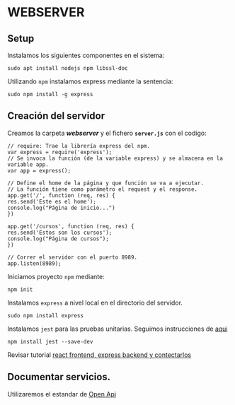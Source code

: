 # WEBSERVER

## Setup
Instalamos los siguientes componentes en el sistema:

    sudo apt install nodejs npm libssl-doc


Utilizando `npm` instalamos express mediante la sentencia:

    sudo npm install -g express

## Creación del servidor

Creamos la carpeta _**webserver**_ y el fichero **`server.js`** con el codigo:

    // require: Trae la librería express del npm.
    var express = require('express');
    // Se invoca la función (de la variable express) y se almacena en la variable app.
    var app = express();
    
    // Define el home de la página y que función se va a ejecutar.
    // La función tiene como parámetro el request y el response.
    app.get('/', function (req, res) {
    res.send('Este es el home');
    console.log("Página de inicio...")
    })

    app.get('/cursos', function (req, res) {
    res.send('Estos son los cursos');
    console.log("Página de cursos");
    })

    // Correr el servidor con el puerto 8989.
    app.listen(8989);

Iniciamos proyecto `npm` mediante: 

    npm init

Instalamos `express` a nivel local en el directorio del servidor.

    sudo npm install express

Instalamos `jest` para las pruebas unitarias. Seguimos instrucciones de [aqui](https://www.testim.io/blog/node-js-unit-testing-get-started-quickly-with-examples/)

    npm install jest --save-dev

Revisar tutorial [react frontend, express backend y contectarlos](https://www.techomoro.com/how-to-create-a-react-frontend-express-backend-and-connect-them-together/)

## Documentar servicios.
Utilizaremos el estandar de [Open Api](https://oai.github.io/Documentation/start-here.html)
